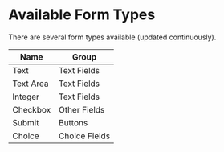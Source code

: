 # Available Form Types

There are several form types available (updated continuously).

| Name | Group |
|------|-------|
| Text | Text Fields |
| Text Area | Text Fields |
| Integer | Text Fields |
| Checkbox | Other Fields |
| Submit | Buttons |
| Choice | Choice Fields |